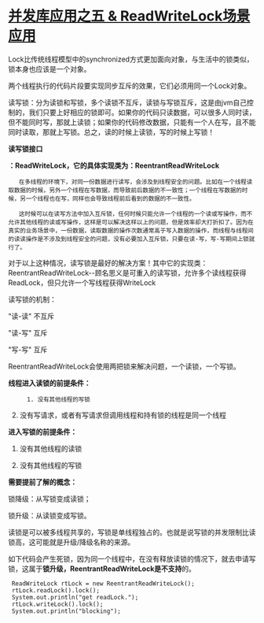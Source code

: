 # [并发库应用之五 & ReadWriteLock场景应用](https://www.cnblogs.com/liang1101/p/6475555.html)

Lock比传统线程模型中的synchronized方式更加面向对象，与生活中的锁类似，锁本身也应该是一个对象。

两个线程执行的代码片段要实现同步互斥的效果，它们必须用同一个Lock对象。

读写锁：分为读锁和写锁，多个读锁不互斥，读锁与写锁互斥，这是由jvm自己控制的，我们只要上好相应的锁即可。如果你的代码只读数据，可以很多人同时读，但不能同时写，那就上读锁；如果你的代码修改数据，只能有一个人在写，且不能同时读取，那就上写锁。总之，读的时候上读锁，写的时候上写锁！

**读写锁接口**

**：ReadWriteLock，它的具体实现类为：ReentrantReadWriteLock**

```
   在多线程的环境下，对同一份数据进行读写，会涉及到线程安全的问题。比如在一个线程读取数据的时候，另外一个线程在写数据，而导致前后数据的不一致性；一个线程在写数据的时候，另一个线程也在写，同样也会导致线程前后看到的数据的不一致性。

   这时候可以在读写方法中加入互斥锁，任何时候只能允许一个线程的一个读或写操作，而不允许其他线程的读或写操作，这样是可以解决这样以上的问题，但是效率却大打折扣了。因为在真实的业务场景中，一份数据，读取数据的操作次数通常高于写入数据的操作，而线程与线程间的读读操作是不涉及到线程安全的问题，没有必要加入互斥锁，只要在读-写，写-写期间上锁就行了。
```

对于以上这种情况，读写锁是最好的解决方案！其中它的实现类：ReentrantReadWriteLock--顾名思义是可重入的读写锁，允许多个读线程获得ReadLock，但只允许一个写线程获得WriteLock

读写锁的机制：

"读-读" 不互斥

"读-写" 互斥

"写-写" 互斥

ReentrantReadWriteLock会使用两把锁来解决问题，一个读锁，一个写锁。

**线程进入读锁的前提条件：**

```
 　　 1. 没有其他线程的写锁
```

2. 没有写请求，或者有写请求但调用线程和持有锁的线程是同一个线程

**进入写锁的前提条件：**

1. 没有其他线程的读锁

2. 没有其他线程的写锁

**需要提前了解的概念：**

锁降级：从写锁变成读锁；

锁升级：从读锁变成写锁。

读锁是可以被多线程共享的，写锁是单线程独占的。也就是说写锁的并发限制比读锁高，这可能就是升级/降级名称的来源。

如下代码会产生死锁，因为同一个线程中，在没有释放读锁的情况下，就去申请写锁，这属于**锁升级，ReentrantReadWriteLock是不支持**的。

```
 ReadWriteLock rtLock = new ReentrantReadWriteLock();
 rtLock.readLock().lock();
 System.out.println("get readLock.");
 rtLock.writeLock().lock();
 System.out.println("blocking");
```



